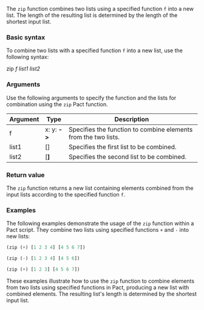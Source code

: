 The `zip` function combines two lists using a specified function `f` into a new list. The length of the resulting list is determined by the length of the shortest input list.

### Basic syntax

To combine two lists with a specified function `f` into a new list, use the following syntax:

zip *f* *list1* *list2*

### Arguments

Use the following arguments to specify the function and the lists for combination using the `zip` Pact function.

| Argument | Type | Description |
| --- | --- | --- |
| f | x:<a> y:<b> -> <c> | Specifies the function to combine elements from the two lists. |
| list1 | [<a>] | Specifies the first list to be combined. |
| list2 | [<b>] | Specifies the second list to be combined. |

### Return value

The `zip` function returns a new list containing elements combined from the input lists according to the specified function `f`.

### Examples

The following examples demonstrate the usage of the `zip` function within a Pact script. They combine two lists using specified functions `+` and `-` into new lists:

```lisp
(zip (+) [1 2 3 4] [4 5 6 7])
```
```lisp
(zip (-) [1 2 3 4] [4 5 6])
```
```lisp
(zip (+) [1 2 3] [4 5 6 7])
```

These examples illustrate how to use the `zip` function to combine elements from two lists using specified functions in Pact, producing a new list with combined elements. The resulting list's length is determined by the shortest input list.
